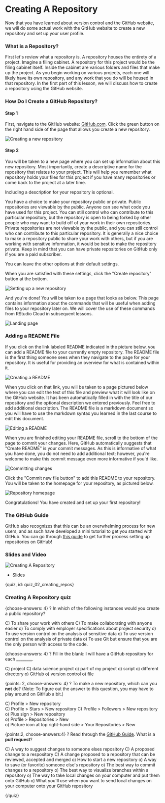 # Creating A Repository

Now that you have learned about version control and the GitHub website, we will do some actual work with the GitHub website to create a new repository and set up your user profile.

### What is a Repository?

First let's review what a repository is. A repository houses the entirety of a project. Imagine a filing cabinet. A repository for this project would be the filing cabinet itself. Inside the cabinet are various folders and files that make up the project. As you begin working on various projects, each one will likely have its own repository, and any work that you do will be housed in that repository. In the first part of this lesson, we will discuss how to create a repository using the GitHub website.

### How Do I Create a GitHub Repository?

#### Step 1

First, navigate to the GitHub website: [GitHub.com](https://github.com/). Click the green button on the right hand side of the page that allows you create a new repository.


![Creating a new repository](https://docs.google.com/presentation/d/1Dxf8VZi4RAf4BA8Xb__gbnTxFLIJKM-mxSy_BMA48DU/export/png?id=1Dxf8VZi4RAf4BA8Xb__gbnTxFLIJKM-mxSy_BMA48DU&pageid=g2bfdb07292_0_151)

#### Step 2

You will be taken to a new page where you can set up information about this new repository. Most importantly, create a descriptive name for the repository that relates to your project. This will help you remember what repository holds your files for this project if you have many repositories or come back to the project at a later time.

Including a description for your repository is optional.

You have a choice to make your repository public or private. Public repositories are viewable by the public. Anyone can see what code you have used for this project. You can still control who can contribute to this particular repository, but the repository is open to being forked by other people who may want to build off of your work in their own repositories. Private repositories are not viewable by the public, and you can still control who can contribute to this particular repository. It is generally a nice choice to make a repository public to share your work with others, but if you are working with sensitive information, it would be best to make the repository private. Keep in mind that you can have private repositories on GitHub only if you are a paid subscriber. 

You can leave the other options at their default settings.

When you are satisfied with these settings, click the "Create repository" button at the bottom.


![Setting up a new repository](https://docs.google.com/presentation/d/1Dxf8VZi4RAf4BA8Xb__gbnTxFLIJKM-mxSy_BMA48DU/export/png?id=1Dxf8VZi4RAf4BA8Xb__gbnTxFLIJKM-mxSy_BMA48DU&pageid=g38bb68a530_0_8)

And you're done! You will be taken to a page that looks as below. This page contains information about the commands that will be useful when adding files to your repository later on. We will cover the use of these commands from RStudio Cloud in subsequent lessons.


![Landing page](https://docs.google.com/presentation/d/1Dxf8VZi4RAf4BA8Xb__gbnTxFLIJKM-mxSy_BMA48DU/export/png?id=1Dxf8VZi4RAf4BA8Xb__gbnTxFLIJKM-mxSy_BMA48DU&pageid=g38bb68a530_0_19)

### Adding a README File

If you click on the link labeled README indicated in the picture below, you can add a README file to your currently empty repository. The README file is the first thing someone sees when they navigate to the page for your repository. It is useful for providing an overview for what is contained within it.


![Creating a README](https://docs.google.com/presentation/d/1Dxf8VZi4RAf4BA8Xb__gbnTxFLIJKM-mxSy_BMA48DU/export/png?id=1Dxf8VZi4RAf4BA8Xb__gbnTxFLIJKM-mxSy_BMA48DU&pageid=g38bb68a530_0_24)

When you click on that link, you will be taken to a page pictured below where you can edit the text of this file and preview what it will look like on the GitHub website. It has been automatically filled in with the title of our repository and the optional description we entered previously. Feel free to add additional description. The README file is a markdown document so you will have to use the markdown syntax you learned in the last course to edit this document.


![Editing a README](https://docs.google.com/presentation/d/1Dxf8VZi4RAf4BA8Xb__gbnTxFLIJKM-mxSy_BMA48DU/export/png?id=1Dxf8VZi4RAf4BA8Xb__gbnTxFLIJKM-mxSy_BMA48DU&pageid=g38bb68a530_0_32)

When you are finished editing your README file, scroll to the bottom of the page to commit your changes. Here, GitHub automatically suggests that "Create README" is your commit messages. As this is informative of what you have done, you do not need to add additional text; however, you're welcome to make this commit message even more informative if you'd like.


![Committing changes](https://docs.google.com/presentation/d/1Dxf8VZi4RAf4BA8Xb__gbnTxFLIJKM-mxSy_BMA48DU/export/png?id=1Dxf8VZi4RAf4BA8Xb__gbnTxFLIJKM-mxSy_BMA48DU&pageid=g38bb68a530_0_38)

Click the "Commit new file button" to add this README to your repository. You will be taken to the homepage for your repository, as pictured below.


![Repository homepage](https://docs.google.com/presentation/d/1Dxf8VZi4RAf4BA8Xb__gbnTxFLIJKM-mxSy_BMA48DU/export/png?id=1Dxf8VZi4RAf4BA8Xb__gbnTxFLIJKM-mxSy_BMA48DU&pageid=g38bb68a530_0_43)

Congratulations! You have created and set up your first repository!

### The GitHub Guide 

GitHub also recognizes that this can be an overwhelming process for new users, and as such have developed a mini tutorial to get you started with GitHub. You can go through [this guide](https://guides.github.com/activities/hello-world/) to get further process setting up repositories on GitHub!



### Slides and Video

![Creating A Repository](https://www.youtube.com/watch?v=mC6xwXaUZmk)

* [Slides](https://docs.google.com/presentation/d/1Dxf8VZi4RAf4BA8Xb__gbnTxFLIJKM-mxSy_BMA48DU/edit?usp=sharing)


{quiz, id: quiz_02_creating_repos}

### Creating A Repository quiz

{choose-answers: 4}
? In which of the following instances would you create a public repository?

C) To share your work with others
C) To make collaborating with anyone easier
o) To comply with employer specifications about project security
o) To use version control on the analysis of sensitive data
o) To use version control on the analysis of private data
o) To use Git but ensure that you are the only person with access to the code.

{choose-answers: 4}
? Fill in the blank: I will have a GitHub repository for each ________.

C) project
C) data science project
o) part of my project
o) script
o) different directory
o) GitHub
o) version control
o) file

{points: 2, choose-answers: 4}
? To make a new repository, which can you **not** do? (Note: To figure out the answer to this question, you may have to play around on GitHub a bit.)

C) Profile > New repository  
C) Profile > Stars > New repository
C) Profile > Followers > New repository
o) Plus sign > New repository  
o) Profile > Repositories > New  
o) Picture icon at top right-hand side > Your Repositories > New

{points:2, choose-answers:4}
? Read through the [GitHub Guide](https://guides.github.com/activities/hello-world/). What is a **pull request**?

C) A way to suggest changes to someone elses repository
C) A proposed change to a respository
C) A change proposed to a repository that can be reviewed, accepted and merged
o) How to start a new repository
o) A way to save (or favorite) someone else's repository
o) The best way to commit changes to a repository
o) The best way to visualize branches within a repository
o) The way to take local changes on your computer and put them onto GitHub
o) What you'll use when you want to send local changes on your computer onto your GitHub repository



{/quiz}

